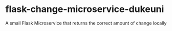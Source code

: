 # flask-change-microservice-dukeuni
A small Flask Microservice that returns the correct amount of change locally

